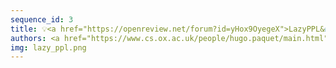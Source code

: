 ```yaml
---
sequence_id: 3
title: 💡<a href="https://openreview.net/forum?id=yHox9OyegeX">LazyPPL&#58; laziness and types in non-parametric probabilistic programs</a>
authors: <a href="https://www.cs.ox.ac.uk/people/hugo.paquet/main.html">Hugo Paquet</a>, <a href="http://www.cs.ox.ac.uk/people/samuel.staton/main.html">Sam Staton</a>
img: lazy_ppl.png
---
```

